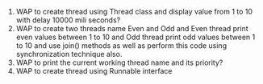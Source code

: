 1. WAP to create thread using Thread class and display value from 1 to 10 with delay 10000
mili seconds?
2. WAP to create two threads name Even and Odd and Even thread print even values between
1 to 10 and Odd thread print odd values between 1 to 10 and use join() methods as well as
perform this code using synchronization technique also.
3. WAP to print the current working thread name and its priority?
4. WAP to create thread using Runnable interface